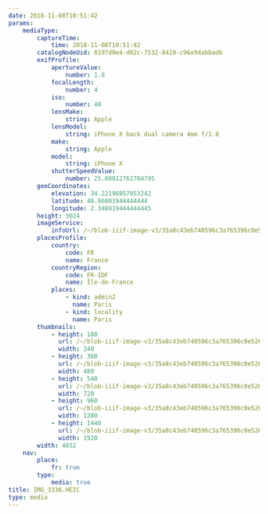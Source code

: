 ```yaml
---
date: 2018-11-08T10:51:42
params:
    mediaType:
        captureTime:
            time: 2018-11-08T10:51:42
        catalogNodeUid: 0197d0e4-d02c-7532-8419-c96e94abbadb
        exifProfile:
            apertureValue:
                number: 1.8
            focalLength:
                number: 4
            iso:
                number: 40
            lensMake:
                string: Apple
            lensModel:
                string: iPhone X back dual camera 4mm f/1.8
            make:
                string: Apple
            model:
                string: iPhone X
            shutterSpeedValue:
                number: 25.00812761784795
        geoCoordinates:
            elevation: 34.22190857053242
            latitude: 48.86801944444444
            longitude: 2.348919444444445
        height: 3024
        imageService:
            infoUrl: /~/blob-iiif-image-v3/35a8c43eb740596c3a765396c0e526e76de921b6065be62f01dd347298825f95/info.json
        placesProfile:
            country:
                code: FR
                name: France
            countryRegion:
                code: FR-IDF
                name: Île-de-France
            places:
                - kind: admin2
                  name: Paris
                - kind: locality
                  name: Paris
        thumbnails:
            - height: 180
              url: /~/blob-iiif-image-v3/35a8c43eb740596c3a765396c0e526e76de921b6065be62f01dd347298825f95/full/240%2C180/0/default.jpg
              width: 240
            - height: 360
              url: /~/blob-iiif-image-v3/35a8c43eb740596c3a765396c0e526e76de921b6065be62f01dd347298825f95/full/480%2C360/0/default.jpg
              width: 480
            - height: 540
              url: /~/blob-iiif-image-v3/35a8c43eb740596c3a765396c0e526e76de921b6065be62f01dd347298825f95/full/720%2C540/0/default.jpg
              width: 720
            - height: 960
              url: /~/blob-iiif-image-v3/35a8c43eb740596c3a765396c0e526e76de921b6065be62f01dd347298825f95/full/1280%2C960/0/default.jpg
              width: 1280
            - height: 1440
              url: /~/blob-iiif-image-v3/35a8c43eb740596c3a765396c0e526e76de921b6065be62f01dd347298825f95/full/1920%2C1440/0/default.jpg
              width: 1920
        width: 4032
    nav:
        place:
            fr: true
        type:
            media: true
title: IMG_3336.HEIC
type: media
---
```

